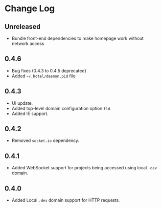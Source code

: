 # Change Log

## Unreleased

* Bundle front-end dependencies to make homepage work without network access

## 0.4.6

* Bug fixes (0.4.3 to 0.4.5 deprecated)
* Added `~/.hotel/daemon.pid` file

## 0.4.3

* UI update.
* Added top-level domain configuration option `tld`.
* Added IE support.

## 0.4.2

* Removed `socket.io` dependency.

## 0.4.1

* Added WebSocket support for projects being accessed using local `.dev` domain.

## 0.4.0

* Added Local `.dev` domain support for HTTP requests.
